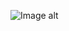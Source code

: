 ![Image alt](https://github.com/IlyaPinchuk/Agency_landing/blob/main/Agnecy%20Landing%20Page_Main%20File.psd)
